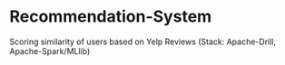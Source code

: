 # Recommendation-System
Scoring similarity of users based on Yelp Reviews (Stack: Apache-Drill, Apache-Spark/MLlib)

